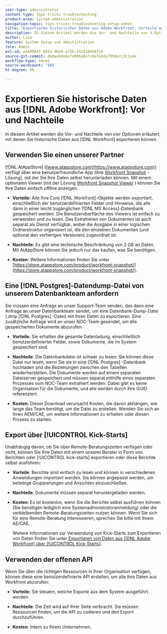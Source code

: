 ```yaml
---
user-type: administrator
content-type: tips-tricks-troubleshooting
product-area: system-administration
navigation-topic: tips-tricks-troubleshooting-setup-admin
title: "Exportieren historischer Daten aus Adobe Workfront: Vorteile und Nachteile"
description: In diesem Artikel werden die Vor- und Nachteile von 4 Optionen erläutert, mit denen Sie historische Daten aus Workfront exportieren können.
author: Lisa
feature: System Setup and Administration
role: Admin
exl-id: ed40984f-602a-46e9-a72b-141936de8fcb
source-git-commit: db0aab0e6e7e896a8e7c0afe2da709de7c3c2a4e
workflow-type: tm+mt
source-wordcount: '565'
ht-degree: 0%

---
```


# Exportieren Sie historische Daten aus [!DNL Adobe Workfront]: Vor und Nachteile

In diesem Artikel werden die Vor- und Nachteile von vier Optionen erläutert, mit denen Sie historische Daten aus [!DNL Workfront] exportieren können.

## Verwenden Sie einen unserer Partner

[!DNL AtAppStore] ([www.atappstore.com](https://www.atappstore.com)) verfügt über eine benutzerfreundliche App (ihre [Workfront Snapshot](https://store.atappstore.com/product/workfront-snapshot/) -Lösung), mit der Sie Ihre Daten selbst herunterladen können. Mit einem optionalen Viewer (mit der Lösung [Workfront Snapshot Viewer](https://store.atappstore.com/product/workfront-snapshot-viewer/) ) können Sie Ihre Daten einfach offline anzeigen.

* **Vorteile:** Alle Ihre Core [!DNL Workfront]-Objekte werden exportiert, einschließlich der benutzerdefinierten Felder und Hinweise, die alle dann in einer leicht zugänglichen [!DNL MS Access]-Datenbank gespeichert werden. Die Benutzeroberfläche des Viewers ist einfach zu verwenden und zu lesen. Das Extrahieren von Dokumenten ist auch separat als Dienst verfügbar, wobei die Ausgabe in einer logischen Ordnerstruktur organisiert ist, die den einzelnen Dokumenten (und optional den vorherigen Versionen) zugeordnet ist.

* **Nachteile:** Es gibt eine technische Beschränkung von 2 GB an Daten. Mit AtAppStore können Sie jedoch nur das kaufen, was Sie benötigen.

* **Kosten:** Weitere Informationen finden Sie unter [https://store.atappstore.com/product/workfront-snapshot/](https://store.atappstore.com/product/workfront-snapshot/).

## Eine [!DNL Postgres]-Datendump-Datei von unserem Datenbankteam anfordern

Sie müssen eine Anfrage an unser Support-Team senden, das dann eine Anfrage an unser Datenbankteam sendet, um eine Datenbank-Dump-Datei (.dmp [!DNL Postgres] -Datei) mit Ihren Daten zu exportieren. Eine zusätzliche Anfrage wird an unser NOC-Team gesendet, um alle gespeicherten Dokumente abzurufen.

* **Vorteile**: Sie erhalten die gesamte Datenladung, einschließlich benutzerdefinierter Felder, sowie Dokumente, die im System gespeichert sind.

* **Nachteile**: Die Datenbankdatei ist schwer zu lesen: Sie können diese Datei nur lesen, wenn Sie sie in eine [!DNL Postgres] -Datenbank hochladen und die Beziehungen zwischen den Tabellen wiederherstellen. Die Dokumente werden auf einem separaten Dateiserver gespeichert und müssen separat mithilfe eines separaten Prozesses vom NOC-Team extrahiert werden. Dabei gibt es keine Organisation für die Dokumente, und alle werden durch ihre GUID referenziert.

* **Kosten**: Dieser Download verursacht Kosten, die davon abhängen, wie lange das Team benötigt, um die Datei zu erstellen. Wenden Sie sich an Ihren AEM/CAE, um weitere Informationen zu erhalten oder diesen Prozess zu starten.

## Export über [!UICONTROL Kick-Starts]

Unabhängig davon, ob Sie über Remote-Beratungszeiten verfügen oder nicht, können Sie Ihre Daten mit einem unserer Berater in Form von Berichten oder [!UICONTROL kick-starts] exportieren oder diese Berichte selbst ausführen:

* **Vorteile**: Berichte sind einfach zu lesen und können in verschiedenen Anwendungen importiert werden. Sie können angepasst werden, um beliebige Gruppierungen und Ansichten einzuschließen.

* **Nachteile**: Dokumente müssen separat heruntergeladen werden.

* **Kosten**: Es ist kostenlos, wenn Sie die Berichte selbst ausführen können (Sie benötigen lediglich eine Systemadministratoranmeldung) oder die verbleibenden Remote-Beratungszeiten nutzen können. Wenn Sie sich für eine Remote-Beratung interessieren, sprechen Sie bitte mit Ihrem AE/CAE.

  Weitere Informationen zur Verwendung von Kick-Starts zum Exportieren von Daten finden Sie unter [Exportieren von Daten aus  [!DNL Adobe Workfront] über [!UICONTROL Kick-Starts]](../../administration-and-setup/manage-workfront/using-kick-starts/export-data-from-wf-via-kick-starts.md).

## Verwenden der offenen API

Wenn Sie über die richtigen Ressourcen in Ihrer Organisation verfügen, können diese eine benutzerdefinierte API erstellen, um alle Ihre Daten aus Workfront abzurufen:

* **Vorteile**: Sie steuern, welche Exporte aus dem System ausgeführt werden.

* **Nachteile**: Die Zeit wird auf Ihrer Seite verbracht. Sie müssen Ressourcen finden, um die API zu codieren und den Export durchzuführen.

* **Kosten**: Intern zu Ihrem Unternehmen.
